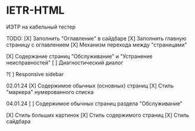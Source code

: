 # IETR-HTML

ИЭТР на кабельный тестер

TODO:
[X] Заполнить "Оглавление" в сайдбаре
[X] Заполнить главную страницу с оглавлением
[X] Механизм перехода между "страницами"

[X] Содержание страниц "Обслуживание" и "Устранение неисправностей"
[ ] Диагностический диалог

?[ ] Responsive sidebar

02.01.24
[X] Содержимое обычных (основных) страниц
[X] Стиль "маркера" нумерованного списка

04.01.24
[ ] Содержимое обычных страниц раздела "Обслуживание"

[X] Стиль больших картинок
[X] Стиль содержимого страниц
[X] Стиль сайдбара
